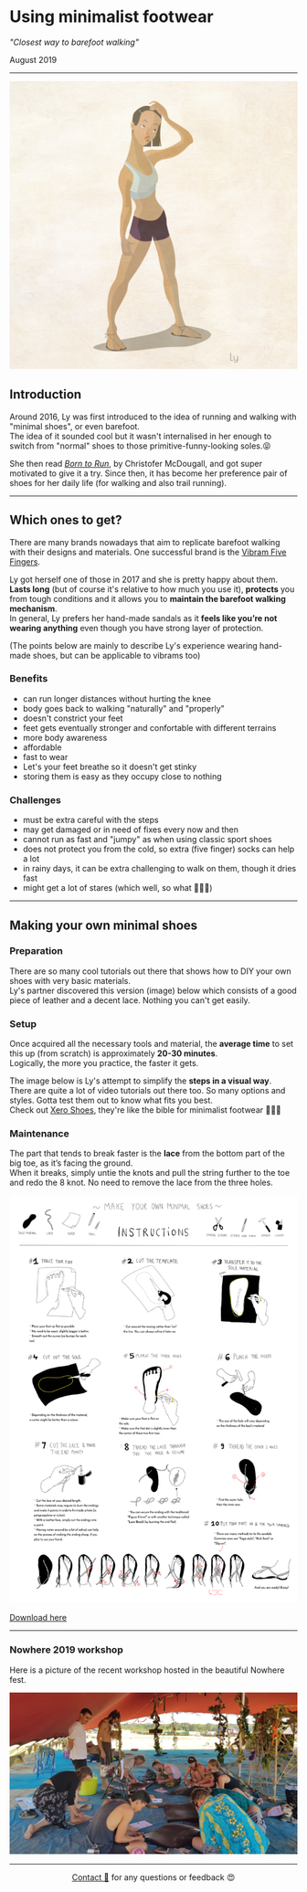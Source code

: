 # Using minimalist footwear

_"Closest way to barefoot walking"_ 

August 2019

---

![ly-running-refined](../images/ly-running.png )

## Introduction

Around 2016, Ly was first introduced to the idea of running and walking with "minimal shoes", or even barefoot. </br>
The idea of it sounded cool but it wasn't internalised in her enough to switch from "normal" shoes to those primitive-funny-looking soles.😝

She then read [_Born to Run_](https://en.wikipedia.org/wiki/Born_to_Run:_A_Hidden_Tribe,_Superathletes,_and_the_Greatest_Race_the_World_Has_Never_Seen), by Christofer McDougall, and got super motivated to give it a try. Since then, it has become her preference pair of shoes for her daily life (for walking and also trail running).

---

## Which ones to get?

There are many brands nowadays that aim to replicate barefoot walking with their designs and materials. One successful brand is the [Vibram Five Fingers](https://eu.vibram.com/en/shop/fivefingers/). 

Ly got herself one of those in 2017 and she is pretty happy about them. 
**Lasts long** (but of course it's relative to how much you use it), **protects** you from tough conditions and it allows you to **maintain the barefoot walking mechanism**.</br>
In general, Ly prefers her hand-made sandals as it **feels like you’re not wearing anything** even though you have strong layer of protection.

(The points below are mainly to describe Ly's experience wearing hand-made shoes, but can be applicable to vibrams too)

### Benefits

- can run longer distances without hurting the knee
- body goes back to walking "naturally" and "properly"
- doesn't constrict your feet
- feet gets eventually stronger and confortable with different terrains
- more body awareness
- affordable
- fast to wear
- Let's your feet breathe so it doesn't get stinky 
- storing them is easy as they occupy close to nothing

### Challenges

- must be extra careful with the steps
- may get damaged or in need of fixes every now and then
- cannot run as fast and "jumpy" as when using classic sport shoes
- does not protect you from the cold, so extra (five finger) socks can help a lot
- in rainy days, it can be extra challenging to walk on them, though it dries fast
- might get a lot of stares (which well, so what 🤷🏻‍♀️)

---

## Making your own minimal shoes

### Preparation

There are so many cool tutorials out there that shows how to DIY your own shoes with very basic materials. </br>
Ly's partner discovered this version (image) below which consists of a good piece of leather and a decent lace. Nothing you can't get easily. 

### Setup

Once acquired all the necessary tools and material, the **average time** to set this up (from scratch) is approximately **20-30 minutes**.   </br>
Logically, the more you practice, the faster it gets.

The image below is Ly's attempt to simplify the **steps in a visual way**. </br>
There are quite a lot of video tutorials out there too. So many options and styles. Gotta test them out to know what fits you best. </br>
Check out [Xero Shoes](https://xeroshoes.com/sandals/), they're like the bible for minimalist footwear 🙇🏻‍♀️

### Maintenance

The part that tends to break faster is the **lace** from the bottom part of the big toe, as it’s facing the ground. </br>
When it breaks, simply untie the knots and pull the string further to the toe and redo the 8 knot.
No need to remove the lace from the three holes.

![huaraches-instructions](../../src/huaraches-instructions.png)

<a href="../src/huaraches-instructions.png" download="../src/huaraches-instructions.png">Download here</a>

---

### Nowhere 2019 workshop

Here is a picture of the recent workshop hosted in the beautiful Nowhere fest.

![huaraches-workshop-2019](../images/huaraches-workshop.jpeg )

---
  
<div style="text-align: center;">

[Contact 🐨](docs/contact.md) for any questions or feedback 😍

</div>
